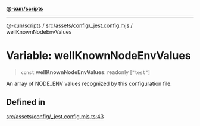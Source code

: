 [**@-xun/scripts**](../../../../../README.md)

***

[@-xun/scripts](../../../../../README.md) / [src/assets/config/\_jest.config.mjs](../README.md) / wellKnownNodeEnvValues

# Variable: wellKnownNodeEnvValues

> `const` **wellKnownNodeEnvValues**: readonly [`"test"`]

An array of NODE_ENV values recognized by this configuration file.

## Defined in

[src/assets/config/\_jest.config.mjs.ts:43](https://github.com/Xunnamius/xscripts/blob/2521de366121a50ffeca631b4ec62db9c60657e5/src/assets/config/_jest.config.mjs.ts#L43)
